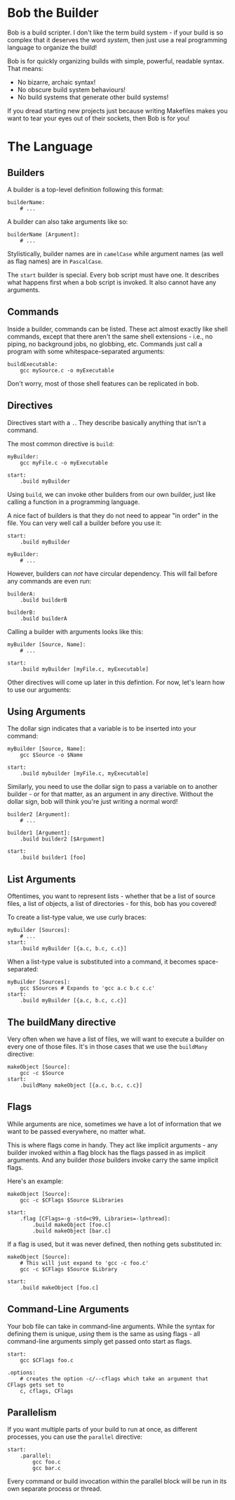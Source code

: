 # Bob the Builder

Bob is a build scripter. I don't like the term build system - if your build is so complex that it deserves the word *system*, then just use a real programming language to organize the build!

Bob is for quickly organizing builds with simple, powerful, readable syntax. That means:

 - No bizarre, archaic syntax!
 - No obscure build system behaviours!
 - No build systems that generate other build systems!

If you dread starting new projects just because writing Makefiles makes you want to tear your eyes out of their sockets, then Bob is for you!

# The Language

## Builders

A builder is a top-level definition following this format:

```
builderName:
    # ...
```

A builder can also take arguments like so:

```
builderName [Argument]:
    # ...
```

Stylistically, builder names are in `camelCase` while argument names (as well as flag names) are in `PascalCase`.

The `start` builder is special. Every bob script must have one. It describes what happens first when a bob script is invoked. It also cannot have any arguments.

## Commands

Inside a builder, commands can be listed. These act almost exactly like shell commands, except that there aren't the same shell extensions - i.e., no piping, no background jobs, no globbing, etc. Commands just call a program with some whitespace-separated arguments:

```
buildExecutable:
    gcc mySource.c -o myExecutable
```

Don't worry, most of those shell features can be replicated in bob.

## Directives

Directives start with a `.`. They describe basically anything that isn't a command.

The most common directive is `build`:

```
myBuilder:
    gcc myFile.c -o myExecutable

start:
    .build myBuilder
```

Using `build`, we can invoke other builders from our own builder, just like calling a function in a programming language.

A nice fact of builders is that they do not need to appear "in order" in the file. You can very well call a builder before you use it:

```
start:
    .build myBuilder

myBuilder:
    # ...
```

However, builders can *not* have circular dependency. This will fail before any commands are even run:

```
builderA:
    .build builderB

builderB:
    .build builderA
```

Calling a builder with arguments looks like this:

```
myBuilder [Source, Name]:
    # ...

start:
    .build myBuilder [myFile.c, myExecutable]
```

Other directives will come up later in this defintion. For now, let's learn how to use our arguments:

## Using Arguments

The dollar sign indicates that a variable is to be inserted into your command:

```
myBuilder [Source, Name]:
    gcc $Source -o $Name

start:
    .build mybuilder [myFile.c, myExecutable]
```

Similarly, you need to use the dollar sign to pass a variable on to another builder - or for that matter, as an argument in any directive. Without the dollar sign, bob will think you're just writing a normal word!

```
builder2 [Argument]:
    # ...

builder1 [Argument]:
    .build builder2 [$Argument]

start:
    .build builder1 [foo]
```

## List Arguments

Oftentimes, you want to represent lists - whether that be a list of source files, a list of objects, a list of directories - for this, bob has you covered!

To create a list-type value, we use curly braces:

```
myBuilder [Sources]:
    # ...
start:
    .build myBuilder [{a.c, b.c, c.c}]
```

When a list-type value is substituted into a command, it becomes space-separated:

```
myBuilder [Sources]:
    gcc $Sources # Expands to 'gcc a.c b.c c.c'
start:
    .build myBuilder [{a.c, b.c, c.c}]
```

## The buildMany directive

Very often when we have a list of files, we will want to execute a builder on every one of those files. It's in those cases that we use the `buildMany` directive:

```
makeObject [Source]:
    gcc -c $Source
start:
    .buildMany makeObject [{a.c, b.c, c.c}]
```

## Flags

While arguments are nice, sometimes we have a lot of information that we want to be passed everywhere, no matter what.

This is where flags come in handy. They act like implicit arguments - any builder invoked within a flag block has the flags passed in as implicit arguments. And any builder *those* builders invoke carry the same implicit flags.

Here's an example:

```
makeObject [Source]:
    gcc -c $CFlags $Source $Libraries

start:
    .flag [CFlags=-g -std=c99, Libraries=-lpthread]:
        .build makeObject [foo.c]
        .build makeObject [bar.c]
```

If a flag is used, but it was never defined, then nothing gets substituted in:

```
makeObject [Source]:
    # This will just expand to 'gcc -c foo.c'
    gcc -c $CFlags $Source $Library

start:
    .build makeObject [foo.c]
```

## Command-Line Arguments

Your bob file can take in command-line arguments. While the syntax for defining them is unique, *using* them is the same as using flags - all command-line arguments simply get passed onto start as flags.

```
start:
    gcc $CFlags foo.c

.options:
    # creates the option -c/--cflags which take an argument that CFlags gets set to
    c, cflags, CFlags
```

## Parallelism

If you want multiple parts of your build to run at once, as different processes, you can use the `parallel` directive:

```
start:
    .parallel:
        gcc foo.c
        gcc bar.c
```

Every command or build invocation within the parallel block will be run in its own separate process or thread.
